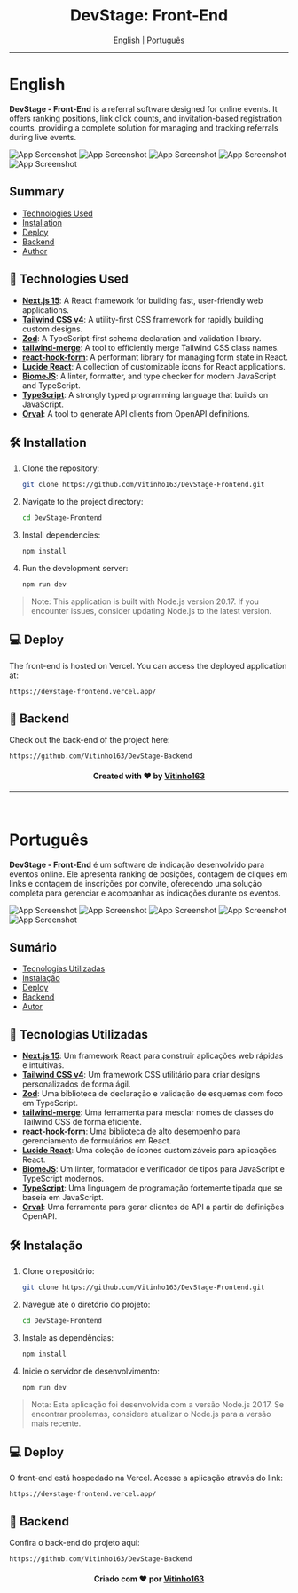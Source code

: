 <h1 align="center">DevStage: Front-End</h1>

<div align="center">
  <a href="#english">English</a> |
  <a href="#portugues">Português</a>
</div>

---

# English <a name="english"></a>

**DevStage - Front-End** is a referral software designed for online events. It offers ranking positions, link click counts, and invitation-based registration counts, providing a complete solution for managing and tracking referrals during live events.

![App Screenshot](https://imgur.com/QB1cPoH.png)
![App Screenshot](https://imgur.com/VwqEHtL.png)
![App Screenshot](https://imgur.com/oBN93Gb.png)
![App Screenshot](https://imgur.com/5BmTA2f.png)
![App Screenshot](https://imgur.com/UxUw4Bh.png)

## Summary

- [Technologies Used](#technologies-used-en)
- [Installation](#installation-en)
- [Deploy](#deploy-en)
- [Backend](#backend-en)
- [Author](#author-en)

## 🚀 Technologies Used <a name="technologies-used-en"></a>

- **[Next.js 15](https://nextjs.org/)**: A React framework for building fast, user-friendly web applications.
- **[Tailwind CSS v4](https://tailwindcss.com/)**: A utility-first CSS framework for rapidly building custom designs.
- **[Zod](https://github.com/colinhacks/zod)**: A TypeScript-first schema declaration and validation library.
- **[tailwind-merge](https://github.com/tailwind-tools/tailwind-merge)**: A tool to efficiently merge Tailwind CSS class names.
- **[react-hook-form](https://react-hook-form.com/)**: A performant library for managing form state in React.
- **[Lucide React](https://lucide.dev/)**: A collection of customizable icons for React applications.
- **[BiomeJS](https://github.com/biomejs/biome)**: A linter, formatter, and type checker for modern JavaScript and TypeScript.
- **[TypeScript](https://www.typescriptlang.org/)**: A strongly typed programming language that builds on JavaScript.
- **[Orval](https://orval.dev/)**: A tool to generate API clients from OpenAPI definitions.

## 🛠️ Installation <a name="installation-en"></a>

1. Clone the repository:
   ```bash
   git clone https://github.com/Vitinho163/DevStage-Frontend.git
   ```

2. Navigate to the project directory:
   ```bash
   cd DevStage-Frontend
   ```

3. Install dependencies:
   ```bash
   npm install
   ```

4. Run the development server:
   ```bash
   npm run dev
   ```

> Note: This application is built with Node.js version 20.17. If you encounter issues, consider updating Node.js to the latest version.

## 💻 Deploy <a name="deploy-en"></a>
The front-end is hosted on Vercel. You can access the deployed application at:
```
https://devstage-frontend.vercel.app/
```

## 🔗 Backend <a name="backend-en"></a>
Check out the back-end of the project here:
```
https://github.com/Vitinho163/DevStage-Backend
```

<div align="center" name="author-en">
  <h4>Created with ❤️ by <a href="https://github.com/Vitinho163">Vitinho163</a></h4>
</div>

---

<br>

# Português <a name="portugues"></a>

**DevStage - Front-End** é um software de indicação desenvolvido para eventos online. Ele apresenta ranking de posições, contagem de cliques em links e contagem de inscrições por convite, oferecendo uma solução completa para gerenciar e acompanhar as indicações durante os eventos.

![App Screenshot](https://imgur.com/QB1cPoH.png)
![App Screenshot](https://imgur.com/VwqEHtL.png)
![App Screenshot](https://imgur.com/oBN93Gb.png)
![App Screenshot](https://imgur.com/5BmTA2f.png)
![App Screenshot](https://imgur.com/UxUw4Bh.png)

## Sumário

- [Tecnologias Utilizadas](#tecnologias-usadas-pt)
- [Instalação](#instalacao-pt)
- [Deploy](#deploy-pt)
- [Backend](#backend-pt)
- [Autor](#autor-pt)

## 🚀 Tecnologias Utilizadas <a name="tecnologias-usadas-pt"></a>

- **[Next.js 15](https://nextjs.org/)**: Um framework React para construir aplicações web rápidas e intuitivas.
- **[Tailwind CSS v4](https://tailwindcss.com/)**: Um framework CSS utilitário para criar designs personalizados de forma ágil.
- **[Zod](https://github.com/colinhacks/zod)**: Uma biblioteca de declaração e validação de esquemas com foco em TypeScript.
- **[tailwind-merge](https://github.com/tailwind-tools/tailwind-merge)**: Uma ferramenta para mesclar nomes de classes do Tailwind CSS de forma eficiente.
- **[react-hook-form](https://react-hook-form.com/)**: Uma biblioteca de alto desempenho para gerenciamento de formulários em React.
- **[Lucide React](https://lucide.dev/)**: Uma coleção de ícones customizáveis para aplicações React.
- **[BiomeJS](https://github.com/biomejs/biome)**: Um linter, formatador e verificador de tipos para JavaScript e TypeScript modernos.
- **[TypeScript](https://www.typescriptlang.org/)**: Uma linguagem de programação fortemente tipada que se baseia em JavaScript.
- **[Orval](https://orval.dev/)**: Uma ferramenta para gerar clientes de API a partir de definições OpenAPI.

## 🛠️ Instalação <a name="instalacao-pt"></a>

1. Clone o repositório:
   ```bash
   git clone https://github.com/Vitinho163/DevStage-Frontend.git
   ```

2. Navegue até o diretório do projeto:
   ```bash
   cd DevStage-Frontend
   ```

3. Instale as dependências:
   ```bash
   npm install
   ```

4. Inicie o servidor de desenvolvimento:
   ```bash
   npm run dev
   ```

> Nota: Esta aplicação foi desenvolvida com a versão Node.js 20.17. Se encontrar problemas, considere atualizar o Node.js para a versão mais recente.

## 💻 Deploy <a name="deploy-pt"></a>
O front-end está hospedado na Vercel. Acesse a aplicação através do link:
```
https://devstage-frontend.vercel.app/
```

## 🔗 Backend <a name="backend-pt"></a>
Confira o back-end do projeto aqui:
```
https://github.com/Vitinho163/DevStage-Backend
```

<div align="center" name="autor-pt">
  <h4>Criado com ❤️ por <a href="https://github.com/Vitinho163">Vitinho163</a></h4>
</div>